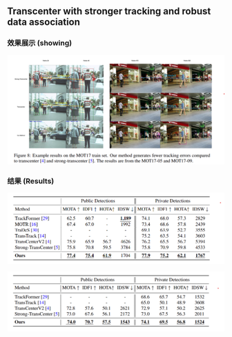 ## Transcenter with stronger tracking and robust data association

### 效果展示 (showing)

![img](./assets/pic1.png)

### 结果 (Results)

![img](./assets/pic2.png)

![img](./assets/pic3.png)